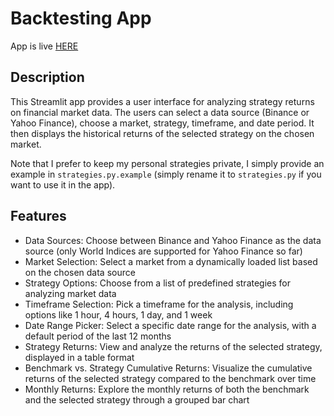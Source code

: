 # Backtesting App
App is live [HERE](https://backtesting-app.izem.ovh/)
## Description
This Streamlit app provides a user interface for analyzing strategy returns on financial market data. The users can select a data source (Binance or Yahoo Finance), choose a market, strategy, timeframe, and date period. It then displays the historical returns of the selected strategy on the chosen market.

Note that I prefer to keep my personal strategies private, I simply provide an example in `strategies.py.example` (simply rename it to `strategies.py` if you want to use it in the app).


## Features
* Data Sources: Choose between Binance and Yahoo Finance as the data source (only World Indices are supported for Yahoo Finance so far)
* Market Selection: Select a market from a dynamically loaded list based on the chosen data source
* Strategy Options: Choose from a list of predefined strategies for analyzing market data
* Timeframe Selection: Pick a timeframe for the analysis, including options like 1 hour, 4 hours, 1 day, and 1 week
* Date Range Picker: Select a specific date range for the analysis, with a default period of the last 12 months
* Strategy Returns: View and analyze the returns of the selected strategy, displayed in a table format
* Benchmark vs. Strategy Cumulative Returns: Visualize the cumulative returns of the selected strategy compared to the benchmark over time
* Monthly Returns: Explore the monthly returns of both the benchmark and the selected strategy through a grouped bar chart
